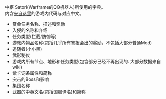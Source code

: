 ﻿中枢 Satori(Warframe的QQ机器人)所使用的字典。  
内含[来自这里](http://content.warframe.com/dynamic/worldState.php)的游戏内代码与对应中文。  
 * 赏金任务名称、描述和奖励
 * 入侵的名称和介绍
 * 任务类型(拦截/防御等)
 * 游戏内物品名称(包括几乎所有警报会出的奖励，不包括大部分普通Mod)
 * 追随者(小小黑)
 * 武形秘仪
 * 游戏内所有节点、地形和任务类型(包含部分已经不再出现的. 大部分数据来自wiki)
 * 紫卡词条属性和简称
 * 突击的Boss和影响
 * 集团名称
 * 武器的中英文名(包括国服译名)和简称
 
